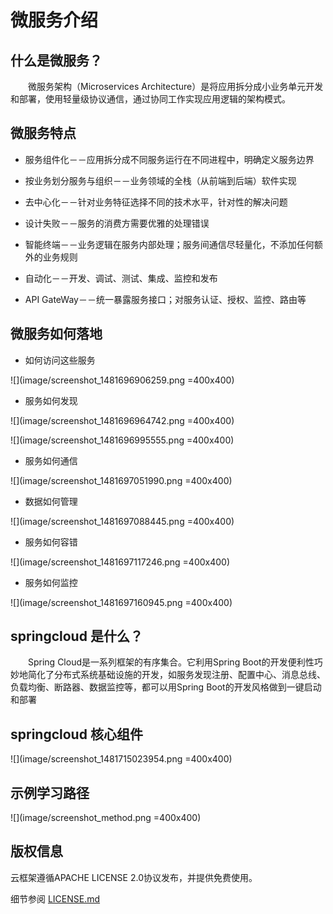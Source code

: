 微服务介绍
===============
  
## 什么是微服务？
&emsp;&emsp;微服务架构（Microservices Architecture）是将应用拆分成小业务单元开发和部署，使用轻量级协议通信，通过协同工作实现应用逻辑的架构模式。
  
## 微服务特点
* 服务组件化－－应用拆分成不同服务运行在不同进程中，明确定义服务边界

* 按业务划分服务与组织－－业务领域的全栈（从前端到后端）软件实现

* 去中心化－－针对业务特征选择不同的技术水平，针对性的解决问题

* 设计失败－－服务的消费方需要优雅的处理错误

* 智能终端－－业务逻辑在服务内部处理；服务间通信尽轻量化，不添加任何额外的业务规则

* 自动化－－开发、调试、测试、集成、监控和发布

* API GateWay－－统一暴露服务接口；对服务认证、授权、监控、路由等

## 微服务如何落地
* 如何访问这些服务

![](image/screenshot_1481696906259.png =400x400)

* 服务如何发现

![](image/screenshot_1481696964742.png =400x400)

![](image/screenshot_1481696995555.png =400x400)

* 服务如何通信

![](image/screenshot_1481697051990.png =400x400)

* 数据如何管理

![](image/screenshot_1481697088445.png =400x400)

* 服务如何容错

![](image/screenshot_1481697117246.png =400x400)

* 服务如何监控

![](image/screenshot_1481697160945.png =400x400)

## springcloud 是什么？
&emsp;&emsp;Spring Cloud是一系列框架的有序集合。它利用Spring Boot的开发便利性巧妙地简化了分布式系统基础设施的开发，如服务发现注册、配置中心、消息总线、负载均衡、断路器、数据监控等，都可以用Spring Boot的开发风格做到一键启动和部署


## springcloud 核心组件

![](image/screenshot_1481715023954.png =400x400)

## 示例学习路径

![](image/screenshot_method.png =400x400)


## 版权信息
  
云框架遵循APACHE LICENSE 2.0协议发布，并提供免费使用。
  
细节参阅 [LICENSE.md](链接)
